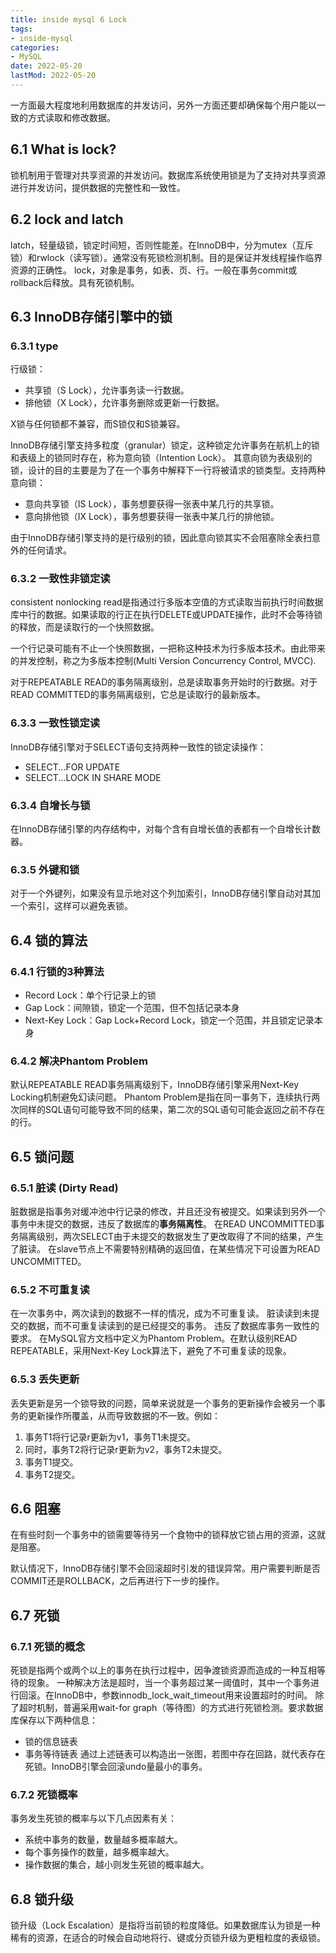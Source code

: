 ```yaml
---
title: inside mysql 6 Lock
tags: 
- inside-mysql
categories: 
- MySQL
date: 2022-05-20
lastMod: 2022-05-20
---
```

一方面最大程度地利用数据库的并发访问，另外一方面还要却确保每个用户能以一致的方式读取和修改数据。

## 6.1 What is lock?

锁机制用于管理对共享资源的并发访问。数据库系统使用锁是为了支持对共享资源进行并发访问，提供数据的完整性和一致性。

## 6.2 lock and latch

latch，轻量级锁，锁定时间短，否则性能差。在InnoDB中，分为mutex（互斥锁）和rwlock（读写锁）。通常没有死锁检测机制。目的是保证并发线程操作临界资源的正确性。
lock，对象是事务，如表、页、行。一般在事务commit或rollback后释放。具有死锁机制。

## 6.3 InnoDB存储引擎中的锁

### 6.3.1 type

行级锁：

* 共享锁（S Lock），允许事务读一行数据。
* 排他锁（X Lock），允许事务删除或更新一行数据。

X锁与任何锁都不兼容，而S锁仅和S锁兼容。

InnoDB存储引擎支持多粒度（granular）锁定，这种锁定允许事务在航机上的锁和表级上的锁同时存在，称为意向锁（Intention Lock）。
其意向锁为表级别的锁，设计的目的主要是为了在一个事务中解释下一行将被请求的锁类型。支持两种意向锁：

* 意向共享锁（IS Lock），事务想要获得一张表中某几行的共享锁。
* 意向排他锁（IX Lock），事务想要获得一张表中某几行的排他锁。

由于InnoDB存储引擎支持的是行级别的锁，因此意向锁其实不会阻塞除全表扫意外的任何请求。

### 6.3.2 一致性非锁定读

consistent nonlocking read是指通过行多版本空值的方式读取当前执行时间数据库中行的数据。如果读取的行正在执行DELETE或UPDATE操作，此时不会等待锁的释放，而是读取行的一个快照数据。

一个行记录可能有不止一个快照数据，一把称这种技术为行多版本技术。由此带来的并发控制，称之为多版本控制(Multi Version Concurrency Control, MVCC).

对于REPEATABLE READ的事务隔离级别，总是读取事务开始时的行数据。对于READ COMMITTED的事务隔离级别，它总是读取行的最新版本。

### 6.3.3 一致性锁定读

InnoDB存储引擎对于SELECT语句支持两种一致性的锁定读操作：

* SELECT...FOR UPDATE
* SELECT...LOCK IN SHARE MODE

### 6.3.4 自增长与锁

在InnoDB存储引擎的内存结构中，对每个含有自增长值的表都有一个自增长计数器。

### 6.3.5 外键和锁

对于一个外键列，如果没有显示地对这个列加索引，InnoDB存储引擎自动对其加一个索引，这样可以避免表锁。

## 6.4 锁的算法

### 6.4.1 行锁的3种算法

* Record Lock：单个行记录上的锁
* Gap Lock：间隙锁，锁定一个范围，但不包括记录本身
* Next-Key Lock：Gap Lock+Record Lock，锁定一个范围，并且锁定记录本身

### 6.4.2 解决Phantom Problem

默认REPEATABLE READ事务隔离级别下，InnoDB存储引擎采用Next-Key Locking机制避免幻读问题。
Phantom Problem是指在同一事务下，连续执行两次同样的SQL语句可能导致不同的结果，第二次的SQL语句可能会返回之前不存在的行。

## 6.5 锁问题

### 6.5.1 脏读 (Dirty Read)

脏数据是指事务对缓冲池中行记录的修改，并且还没有被提交。如果读到另外一个事务中未提交的数据，违反了数据库的**事务隔离性**。
在READ UNCOMMITTED事务隔离级别，两次SELECT由于未提交的数据发生了更改取得了不同的结果，产生了脏读。
在slave节点上不需要特别精确的返回值，在某些情况下可设置为READ UNCOMMITTED。

### 6.5.2 不可重复读

在一次事务中，两次读到的数据不一样的情况，成为不可重复读。
脏读读到未提交的数据，而不可重复读读到的是已经提交的事务。
违反了数据库事务一致性的要求。
在MySQL官方文档中定义为Phantom Problem。在默认级别READ REPEATABLE，采用Next-Key Lock算法下，避免了不可重复读的现象。

### 6.5.3 丢失更新

丢失更新是另一个锁导致的问题，简单来说就是一个事务的更新操作会被另一个事务的更新操作所覆盖，从而导致数据的不一致。例如：

1. 事务T1将行记录r更新为v1，事务T1未提交。
2. 同时，事务T2将行记录r更新为v2，事务T2未提交。
3. 事务T1提交。
4. 事务T2提交。

## 6.6 阻塞

在有些时刻一个事务中的锁需要等待另一个食物中的锁释放它锁占用的资源，这就是阻塞。

默认情况下，InnoDB存储引擎不会回滚超时引发的错误异常。用户需要判断是否COMMIT还是ROLLBACK，之后再进行下一步的操作。

## 6.7 死锁

### 6.7.1 死锁的概念

死锁是指两个或两个以上的事务在执行过程中，因争渡锁资源而造成的一种互相等待的现象。
一种解决方法是超时，当一个事务超过某一阈值时，其中一个事务进行回滚。在InnoDB中，参数innodb_lock_wait_timeout用来设置超时的时间。
除了超时机制，普遍采用wait-for graph（等待图）的方式进行死锁检测。要求数据库保存以下两种信息：

* 锁的信息链表
* 事务等待链表
通过上述链表可以构造出一张图，若图中存在回路，就代表存在死锁。InnoDB引擎会回滚undo量最小的事务。

### 6.7.2 死锁概率

事务发生死锁的概率与以下几点因素有关：

* 系统中事务的数量，数量越多概率越大。
* 每个事务操作的数量，越多概率越大。
* 操作数据的集合，越小则发生死锁的概率越大。

## 6.8 锁升级

锁升级（Lock Escalation）是指将当前锁的粒度降低。如果数据库认为锁是一种稀有的资源，在适合的时候会自动地将行、键或分页锁升级为更粗粒度的表级锁。
